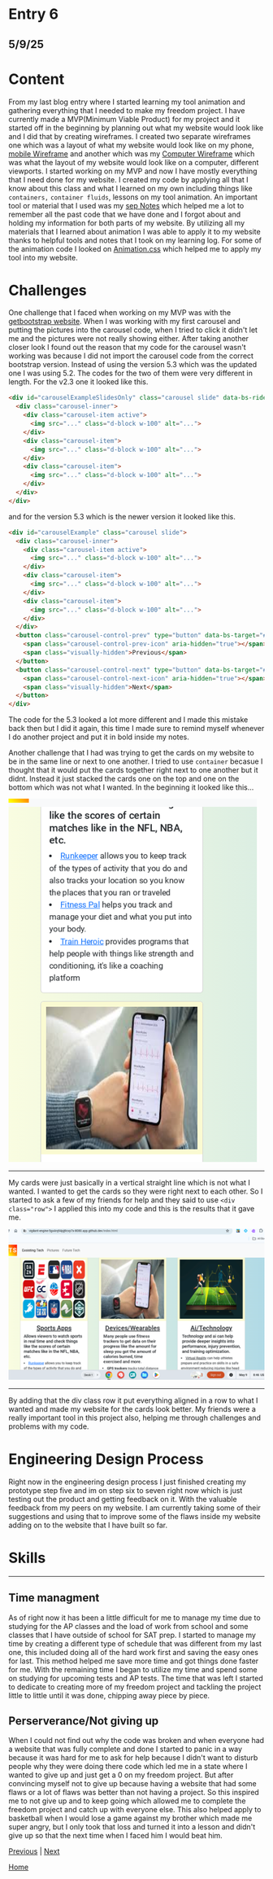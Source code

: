 # Entry 6
## 5/9/25

# Content
 From my last blog entry where I started learning my tool animation and gathering everything that I needed to make my freedom project. I have currently made a MVP(Minimum Viable Product) for my project and it started off in the beginning by planning out what my website would look like and I did that by creating wireframes. I created two separate wireframes one which was a layout of what my website would look like on my phone, [mobile Wireframe](../prep/Mobile-Wireframe.png) and another which was my [Computer Wireframe](../prep/Computer-Wireframe.png) which was what the layout of my website would look like on a computer, different viewports. I started working on my MVP and now I have mostly everything that I need done for my website. I created my code by applying all that I know about this class and what I learned on my own including things like `containers,` `container fluids`, lessons on my tool animation. An important tool or material that I used was my [sep Notes](https://docs.google.com/document/d/1n9YZLqsv50YrUhVFN-iwL44YH_rncWpJEAocTKbw2i0/edit?tab=t.0) which helped me a lot to remember all the past code that we have done and I forgot about and holding my information for both parts of my website. By utilizing all my materials that I learned about animation I was able to apply it to my website thanks to helpful tools and notes that I took on my learning log. For some of the animation code I looked on [Animation.css](https://animate.style) which helped me to apply my tool into my website.


# Challenges
 One challenge that I faced when working on my MVP was with the [getbootstrap website](https://getbootstrap.com). When I was working with my first carousel and putting the pictures into the carousel code, when I tried to click it didn't let me and the pictures were not really showing either. After taking another closer look I found out the reason that my code for the carousel wasn't working was because I did not import the carousel code from the correct bootstrap version. Instead of using the version 5.3 which was the updated one I was using 5.2. The codes for the two of them were very different in length. For the v2.3 one it looked like this.

```html
<div id="carouselExampleSlidesOnly" class="carousel slide" data-bs-ride="carousel">
  <div class="carousel-inner">
    <div class="carousel-item active">
      <img src="..." class="d-block w-100" alt="...">
    </div>
    <div class="carousel-item">
      <img src="..." class="d-block w-100" alt="...">
    </div>
    <div class="carousel-item">
      <img src="..." class="d-block w-100" alt="...">
    </div>
  </div>
</div>
```
and for the version 5.3 which is the newer version it looked like this.

```html
<div id="carouselExample" class="carousel slide">
  <div class="carousel-inner">
    <div class="carousel-item active">
      <img src="..." class="d-block w-100" alt="...">
    </div>
    <div class="carousel-item">
      <img src="..." class="d-block w-100" alt="...">
    </div>
    <div class="carousel-item">
      <img src="..." class="d-block w-100" alt="...">
    </div>
  </div>
  <button class="carousel-control-prev" type="button" data-bs-target="#carouselExample" data-bs-slide="prev">
    <span class="carousel-control-prev-icon" aria-hidden="true"></span>
    <span class="visually-hidden">Previous</span>
  </button>
  <button class="carousel-control-next" type="button" data-bs-target="#carouselExample" data-bs-slide="next">
    <span class="carousel-control-next-icon" aria-hidden="true"></span>
    <span class="visually-hidden">Next</span>
  </button>
</div>
```
 The code for the 5.3 looked a lot more different and I made this mistake back then but I did it again, this time I made sure to remind myself whenever I do another project and put it in bold inside my notes.

 Another challenge that I had was trying to get the cards on my website to be in the same line or next to one another. I tried to use `container` becasue I thought that it would put the cards together right next to one another but it didnt. Instead it just stacked the cards one on the top and one on the bottom which was not what I wanted. In the beginning it looked like this...

![photo1](../pictures/blog6-pic1.png)

---

 My cards were just basically in a vertical straight line which is not what I wanted. I wanted to get the cards so they were right next to each other. So I started to ask a few of my friends for help and they said to use `<div class="row">` I applied this into my code and this is the results that it gave me.

![picture2](../pictures/blog-pic.png)

---

 By adding that the div class row it put everything aligned in a row to what I wanted and made my website for the cards look better. My friends were a really important tool in this project also, helping me through challenges and problems with my code.

# Engineering Design Process
 Right now in the engineering design process I just finished creating my prototype step five and im on step six to seven right now which is just testing out the product and getting feedback on it. With the valuable feedback from my peers on my website. I am currently taking some of their suggestions and using that to improve some of the flaws inside my website adding on to the website that I have built so far.

# Skills

---

## Time managment
 As of right now it has been a little difficult for me to manage my time due to studying for the AP classes and the load of work from school and some classes that I have outside of school for SAT prep. I started to manage my time by creating a different type of schedule that was different from my last one, this included doing all of the hard work first and saving the easy ones for last. This method helped me save more time and got things done faster for me. With the remaining time I began to utilize my time and spend some on studying for upcoming tests and AP tests. The time that was left I started to dedicate to creating more of my freedom project and tackling the project little to little until it was done, chipping away piece by piece.

 ## Perserverance/Not giving up
 When I could not find out why the code was broken and when everyone had a website that was fully complete and done I started to panic in a way because it was hard for me to ask for help because I didn't want to disturb people why they were doing there code which led me in a state where I wanted to give up and just get a 0 on my freedom project. But after convincing myself not to give up because having a website that had some flaws or a lot of flaws was better than not having a project. So this inspired me to not give up and to keep going which allowed me to complete the freedom project and catch up with everyone else. This also helped apply to basketball when I would lose a game against my brother which made me super angry, but I only took that loss and turned it into a lesson and didn't give up so that the next time when I faced him I would beat him. 

[Previous](entry05.md) | [Next](entry07.md)

[Home](../README.md)
